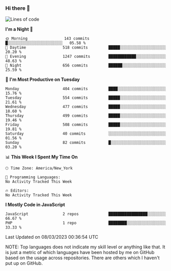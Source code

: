 ### Hi there 👋

<!--
**LynxJinxxy/LynxJinxxy** is a ✨ _special_ ✨ repository because its `README.md` (this file) appears on your GitHub profile.

Here are some ideas to get you started:

- 🔭 I’m currently working on ...
- 🌱 I’m currently learning ...
- 👯 I’m looking to collaborate on ...
- 🤔 I’m looking for help with ...
- 💬 Ask me about ...
- 📫 How to reach me: ...
- 😄 Pronouns: ...
- ⚡ Fun fact: ...
-->

<!--START_SECTION:waka-->
![Lines of code](https://img.shields.io/badge/From%20Hello%20World%20I%27ve%20Written-22.2%20thousand%20lines%20of%20code-blue)

**I'm a Night 🦉** 

```text
🌞 Morning                143 commits         █░░░░░░░░░░░░░░░░░░░░░░░░   05.58 % 
🌆 Daytime                518 commits         █████░░░░░░░░░░░░░░░░░░░░   20.20 % 
🌃 Evening                1247 commits        ████████████░░░░░░░░░░░░░   48.63 % 
🌙 Night                  656 commits         ██████░░░░░░░░░░░░░░░░░░░   25.59 % 
```
📅 **I'm Most Productive on Tuesday** 

```text
Monday                   404 commits         ████░░░░░░░░░░░░░░░░░░░░░   15.76 % 
Tuesday                  554 commits         █████░░░░░░░░░░░░░░░░░░░░   21.61 % 
Wednesday                477 commits         █████░░░░░░░░░░░░░░░░░░░░   18.60 % 
Thursday                 499 commits         █████░░░░░░░░░░░░░░░░░░░░   19.46 % 
Friday                   508 commits         █████░░░░░░░░░░░░░░░░░░░░   19.81 % 
Saturday                 40 commits          ░░░░░░░░░░░░░░░░░░░░░░░░░   01.56 % 
Sunday                   82 commits          █░░░░░░░░░░░░░░░░░░░░░░░░   03.20 % 
```


📊 **This Week I Spent My Time On** 

```text
🕑︎ Time Zone: America/New_York

💬 Programming Languages: 
No Activity Tracked This Week

🔥 Editors: 
No Activity Tracked This Week
```

**I Mostly Code in JavaScript** 

```text
JavaScript               2 repos             █████████████████░░░░░░░░   66.67 % 
PHP                      1 repo              ████████░░░░░░░░░░░░░░░░░   33.33 % 
```




 Last Updated on 08/03/2023 00:36:54 UTC
<!--END_SECTION:waka-->
NOTE: Top languages does not indicate my skill level or anything like that. It is just a metric of which languages have been hosted by me on GitHub based on the usage across repositories. There are others which I haven't put up on GitHub.

